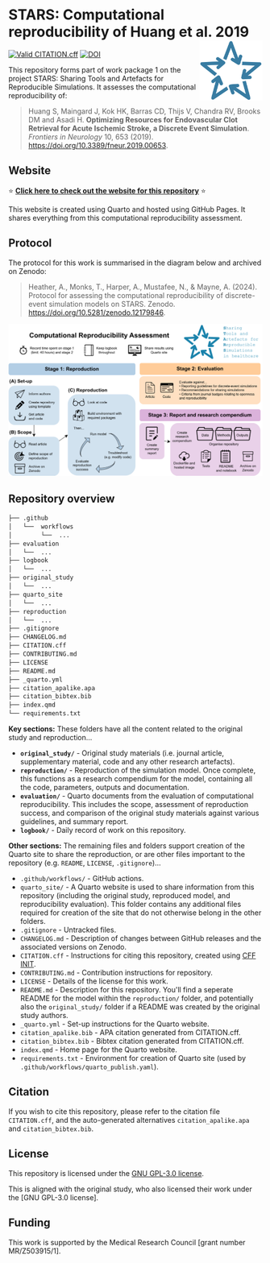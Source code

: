 # STARS: Computational reproducibility of Huang et al. 2019 <a href="https://github.com/pythonhealthdatascience"><img src="quarto_site/stars_logo_blue.png" align="right" height="120" alt="STARS" /></a>

<!-- Status badge from GitHub action checking validity of CITATION.cff -->
[![Valid CITATION.cff](https://github.com/pythonhealthdatascience/stars-reproduce-huang-2019/actions/workflows/cff_validation.yaml/badge.svg)](https://github.com/pythonhealthdatascience/stars-reproduce-huang-2019/actions/workflows/cff_validation.yaml)
[![DOI](https://zenodo.org/badge/DOI/10.5281/zenodo.12657280.svg)](https://doi.org/10.5281/zenodo.12657280)

This repository forms part of work package 1 on the project STARS: Sharing Tools and Artefacts for Reproducible Simulations. It assesses the computational reproducibility of:

> Huang S, Maingard J, Kok HK, Barras CD, Thijs V, Chandra RV, Brooks DM and Asadi H. **Optimizing Resources for Endovascular Clot Retrieval for Acute Ischemic Stroke, a Discrete Event Simulation**. *Frontiers in Neurology* 10, 653 (2019). <https://doi.org/10.3389/fneur.2019.00653>.

## Website

⭐ **[Click here to check out the website for this repository](https://pythonhealthdatascience.github.io/stars-reproduce-huang-2019/)** ⭐

This website is created using Quarto and hosted using GitHub Pages. It shares everything from this computational reproducibility assessment.

## Protocol

The protocol for this work is summarised in the diagram below and archived on Zenodo:

> Heather, A., Monks, T., Harper, A., Mustafee, N., & Mayne, A. (2024). Protocol for assessing the computational reproducibility of discrete-event simulation models on STARS. Zenodo. <https://doi.org/10.5281/zenodo.12179846>.

![Workflow](./quarto_site/stars_wp1_workflow.png)

## Repository overview

<!-- TODO: Update this if you amend the structure or contents of the repository -->
```bash
├── .github
│   └──  workflows
│        └──  ...
├── evaluation
│   └──  ...
├── logbook
│   └──  ...
├── original_study
│   └──  ...
├── quarto_site
│   └──  ...
├── reproduction
│   └──  ...
├── .gitignore
├── CHANGELOG.md
├── CITATION.cff
├── CONTRIBUTING.md
├── LICENSE
├── README.md
├── _quarto.yml
├── citation_apalike.apa
├── citation_bibtex.bib
├── index.qmd
└── requirements.txt
```

**Key sections:** These folders have all the content related to the original study and reproduction...

* **`original_study/`** - Original study materials (i.e. journal article, supplementary material, code and any other research artefacts).
* **`reproduction/`** - Reproduction of the simulation model. Once complete, this functions as a research compendium for the model, containing all the code, parameters, outputs and documentation.
* **`evaluation/`** - Quarto documents from the evaluation of computational reproducibility. This includes the scope, assessment of reproduction success, and comparison of the original study materials against various guidelines, and summary report.
* **`logbook/`** - Daily record of work on this repository.

**Other sections:** The remaining files and folders support creation of the Quarto site to share the reproduction, or are other files important to the repository (e.g. `README`, `LICENSE`, `.gitignore`)...

* `.github/workflows/` - GitHub actions.
* `quarto_site/` - A Quarto website is used to share information from this repository (including the original study, reproduced model, and reproducibility evaluation). This folder contains any additional files required for creation of the site that do not otherwise belong in the other folders.
* `.gitignore` - Untracked files.
* `CHANGELOG.md` - Description of changes between GitHub releases and the associated versions on Zenodo.
* `CITATION.cff` - Instructions for citing this repository, created using [CFF INIT](https://citation-file-format.github.io/).
* `CONTRIBUTING.md` - Contribution instructions for repository.
* `LICENSE` - Details of the license for this work.
* `README.md` - Description for this repository. You'll find a seperate README for the model within the `reproduction/` folder, and potentially also the `original_study/` folder if a README was created by the original study authors.
* `_quarto.yml` - Set-up instructions for the Quarto website.
* `citation_apalike.bib` - APA citation generated from CITATION.cff.
* `citation_bibtex.bib` - Bibtex citation generated from CITATION.cff.
* `index.qmd` - Home page for the Quarto website.
* `requirements.txt` - Environment for creation of Quarto site (used by `.github/workflows/quarto_publish.yaml`).

## Citation

If you wish to cite this repository, please refer to the citation file `CITATION.cff`, and the auto-generated alternatives `citation_apalike.apa` and `citation_bibtex.bib`.

## License

This repository is licensed under the [GNU GPL-3.0 license](https://github.com/pythonhealthdatascience/stars-reproduce-huang-2019/blob/main/LICENSE).

<!-- TODO: Add license name and link (e.g. "who also licensed their work under the [MIT License](link)") -->
This is aligned with the original study, who also licensed their work under the [GNU GPL-3.0 license].

## Funding

This work is supported by the Medical Research Council [grant number MR/Z503915/1].
